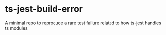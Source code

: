 # ts-jest-build-error
A minimal repo to reproduce a rare test failure related to how ts-jest handles ts modules
